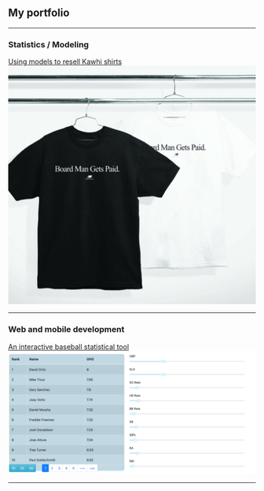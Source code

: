 ## My portfolio

---

### Statistics / Modeling

[Using models to resell Kawhi shirts](/kawhi)
<img src="images/title_board.jpg?raw=true"/>

---

### Web and mobile development

[An interactive baseball statistical tool](https://ovo-interactive.herokuapp.com/)
<img src="images/ovo.png?raw=true"/>

---
